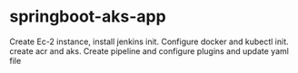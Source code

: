 # springboot-aks-app
Create Ec-2 instance, install jenkins init.
Configure docker and kubectl init.
create acr and aks.
Create pipeline and configure plugins and update yaml file
